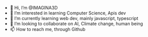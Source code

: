 - 👋 Hi, I’m @IMAGINA3D
- 👀 I’m interested in learning Computer Science, Apis dev
- 🌱 I’m currently learning web dev, mainly javascript, typescript
- 💞️ I’m looking to collaborate on AI, Climate change, human being
- 📫 How to reach me, through Github

<!---
IMAGINA3D/IMAGINA3D is a ✨ special ✨ repository because its `README.md` (this file) appears on your GitHub profile.
You can click the Preview link to take a look at your changes.
--->
